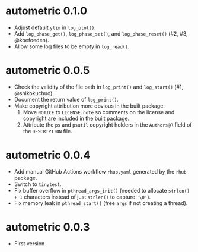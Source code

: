 # autometric 0.1.0

* Adjust default `ylim` in `log_plot()`.
* Add `log_phase_get()`, `log_phase_set()`, and `log_phase_reset()` (#2, #3, @koefoeden).
* Allow some log files to be empty in `log_read()`.

# autometric 0.0.5

* Check the validity of the file path in `log_print()` and `log_start()` (#1, @shikokuchuo).
* Document the return value of `log_print()`.
* Make copyright attribution more obvious in the built package:
    1. Move `NOTICE` to `LICENSE.note` so comments on the license and copyright are included in the built package.
    2. Attribute the `ps` and `psutil` copyright holders in the `Authors@R` field of the `DESCRIPTION` file.

# autometric 0.0.4

* Add manual GitHub Actions workflow `rhub.yaml` generated by the `rhub` package.
* Switch to `tinytest`.
* Fix buffer overflow in `pthread_args_init()` (needed to allocate `strlen() + 1` characters instead of just `strlen()` to capture `'\0'`).
* Fix memory leak in `pthread_start()` (free `args` if not creating a thread).

# autometric 0.0.3

* First version

